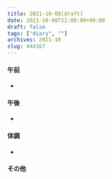 ```yaml
---
title: 2021-10-08[draft]
date: 2021-10-08T21:00:00+09:00
draft: false
tags: ["diary", ""]
archives: 2021-10
slug: 444167
---
```

#### 午前
- 
#### 午後
- 
#### 体調
- 
#### その他